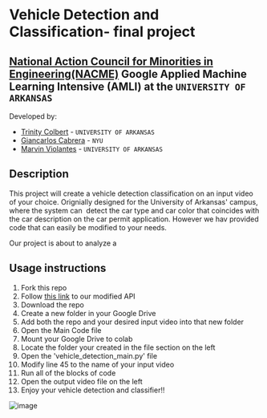<!--
Name of your teams' final project
-->
# Vehicle Detection and Classification- final project
## [National Action Council for Minorities in Engineering(NACME)](https://www.nacme.org) Google Applied Machine Learning Intensive (AMLI) at the `UNIVERSITY OF ARKANSAS`

<!--
List all of the members who developed the project and
link to each members respective GitHub profile
-->
Developed by: 
- [Trinity Colbert](https://github.com/trinitykcolbert) - `UNIVERSITY OF ARKANSAS`
- [Giancarlos Cabrera](https://github.com/giancab25) - `NYU` 
- [Marvin Violantes](https://github.com/marvin-violantes) - `UNIVERSITY OF ARKANSAS`

## Description
This project will create a vehicle detection classification on an input video of your choice. Orignially designed for the University of Arkansas' campus, where the system can  detect the car type and car color that coincides with the car description on the car permit application. However we hav provided code that can easily be modified to your needs.


<!--
Give a short description on what your project accomplishes and what tools is uses. In addition, you can drop screenshots directly into your README file to add them to your README. Take these from your presentations.
-->
Our project is about to analyze a 
## Usage instructions
<!--
Give details on how to install fork and install your project. You can get all of the python dependencies for your project by typing `pip3 freeze requirements.txt` on the system that runs your project. Add the generated `requirements.txt` to this repo.
-->
1. Fork this repo
2. Follow [this link](https://drive.google.com/drive/folders/1gh4yj9sdASzqTsoTA0ot_uAaBh4k2nAs?usp=sharing) to our modified API
3. Download the repo
4. Create a new folder in your Google Drive
5. Add both the repo and your desired input video into that new folder
6. Open the Main Code file 
7. Mount your Google Drive to colab
8. Locate the folder your created in the file section on the left 
9. Open the 'vehicle_detection_main.py' file
10. Modify line 45 to the name of your input video
11. Run all of the blocks of code
12. Open the output video file on the left
13. Enjoy your vehicle detection and classifier!!


![image](https://user-images.githubusercontent.com/85461096/127700510-c2f59841-301d-48e6-b2a0-aa2c43935129.png)

